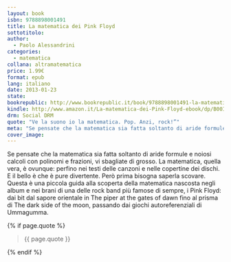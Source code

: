 ```yaml
---
layout: book
isbn: 9788898001491
title: La matematica dei Pink Floyd
sottotitolo:
author:
  - Paolo Alessandrini
categories:
  - matematica
collana: altramatematica
price: 1.99€
format: epub
lang: italiano
date: 2013-01-23
state:
bookrepublic: http://www.bookrepublic.it/book/9788898001491-la-matematica-dei-pink-floyd/
kindle: http://www.amazon.it/La-matematica-dei-Pink-Floyd-ebook/dp/B00I0APG7E/
drm: Social DRM
quote: "Ve la suono io la matematica. Pop. Anzi, rock!”"
meta: "Se pensate che la matematica sia fatta soltanto di aride formule e noiosi calcoli con polinomi e frazioni, vi sbagliate di grosso. La matematica, quella vera, è ovunque: perfino nei testi delle canzoni e nelle copertine dei dischi."
cover_image:
---
```

Se pensate che la matematica sia fatta soltanto di aride formule e noiosi calcoli con polinomi e frazioni, vi sbagliate di grosso. La matematica, quella vera, è ovunque: perfino nei testi delle canzoni e nelle copertine dei dischi. E il bello è che è pure divertente. Però prima bisogna saperla scovare. Questa è una piccola guida alla scoperta della matematica nascosta negli album e nei brani di una delle rock band più famose di sempre, i Pink Floyd: dai bit dal sapore orientale in The piper at the gates of dawn fino al prisma di The dark side of the moon, passando dai giochi autoreferenziali di Ummagumma.

{% if page.quote %}
<blockquote>
    {{ page.quote }}
</blockquote>
{% endif %}